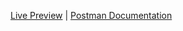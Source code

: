 [Live Preview](https://expressjs-complete-authentication.vercel.app/) | [Postman Documentation](https://documenter.getpostman.com/view/27027258/2sA3JRZeuT)
